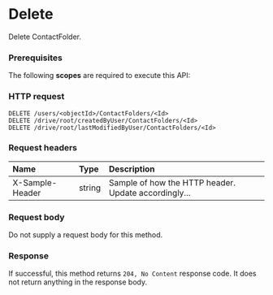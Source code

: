 # Delete

Delete ContactFolder.
### Prerequisites
The following **scopes** are required to execute this API: 
### HTTP request
<!-- { "blockType": "ignored" } -->
```http
DELETE /users/<objectId>/ContactFolders/<Id>
DELETE /drive/root/createdByUser/ContactFolders/<Id>
DELETE /drive/root/lastModifiedByUser/ContactFolders/<Id>

```
### Request headers
| Name       | Type | Description|
|:---------------|:--------|:----------|
| X-Sample-Header  | string  | Sample of how the HTTP header. Update accordingly...|

### Request body
Do not supply a request body for this method.


### Response
If successful, this method returns `204, No Content` response code. It does not return anything in the response body.


<!-- uuid: a64e7bd2-16ba-4c40-b513-380893d6dfa2
2015-10-16 01:35:15 UTC -->
<!-- {
  "type": "#page.annotation",
  "description": "Delete",
  "keywords": "",
  "section": "documentation",
  "tocPath": ""
}-->